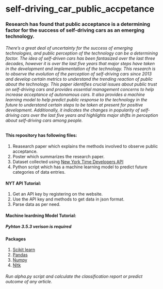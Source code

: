 # self-driving_car_public_accpetance
### Research has found that public acceptance is a determining factor for the success of self-driving cars as an emerging technology.
###### There’s a great deal of uncertainty for the success of emerging technologies, and public perception of the technology can be a determining factor. The idea of self-driven cars has been fantasized over the last three decades, however it is over the last five years that major steps have taken in the development and implementation of the technology. This research is to observe the evolution of the perception of self-driving cars since 2013 and develop certain metrics to understand the trending reaction of public about the technology. This paper identifies crucial issues about public trust on self-driving cars and provides essential management concerns to help increase acceptance of autonomous cars. It also provides a machine learning model to help predict public response to the technology in the future to understand certain steps to be taken at present for positive development. Additionally, it indicates the changes in popularity of self-driving cars over the last five years and highlights major shifts in perception about self-driving cars among people.
#### This repository has following files:
1. Reasearch paper which explains the methods involved to observe public acceptance.
2. Poster which summarizes the research paper.
3. Dataset collected using [New York Time Developers API](https://developer.nytimes.com/article_search_v2.json#)
4. Python script which has a machine learning model to predict future categories of data entries.

#### NYT API Tutorial:
1. Get an API key by registering on the website.
2. Use the API key and methods to get data in json format.
3. Parse data as per need.

#### Machine leardning Model Tutorial:
##### Pyhton 3.5.3 verison is required
#### Packages
1. [Scikit learn](http://scikit-learn.org/stable/install.html)
2. [Pandas](https://pandas.pydata.org/)
3. [Numpy](https://www.scipy.org/scipylib/download.html)
4. [Nltk](https://www.nltk.org/)
###### Run alpha.py script and calculate the classification report or predict outcome of any article.

